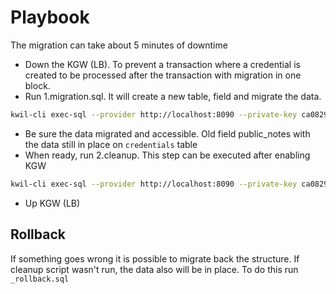 # Playbook

The migration can take about 5 minutes of downtime
- Down the KGW (LB). To prevent a transaction where a credential is created to be processed after the transaction with migration in one block.
- Run 1.migration.sql. It will create a new table, field and migrate the data.
```bash
kwil-cli exec-sql --provider http://localhost:8090 --private-key ca0829ed00079941f70e354d781b6b42bfd4c1ec6546694e3f1ff2682871d8c1 --sync -f ./migrations/public_notes/1.migration.sql
```

- Be sure the data migrated and accessible. Old field public_notes with the data still in place on `credentials` table
- When ready, run 2.cleanup. This step can be executed after enabling KGW
```bash
kwil-cli exec-sql --provider http://localhost:8090 --private-key ca0829ed00079941f70e354d781b6b42bfd4c1ec6546694e3f1ff2682871d8c1 --sync -f ./migrations/public_notes/2.cleanup.sql
```
- Up KGW (LB)

## Rollback

If something goes wrong it is possible to migrate back the structure. If cleanup script wasn't run, the data also will be in place.
To do this run `_rollback.sql`
